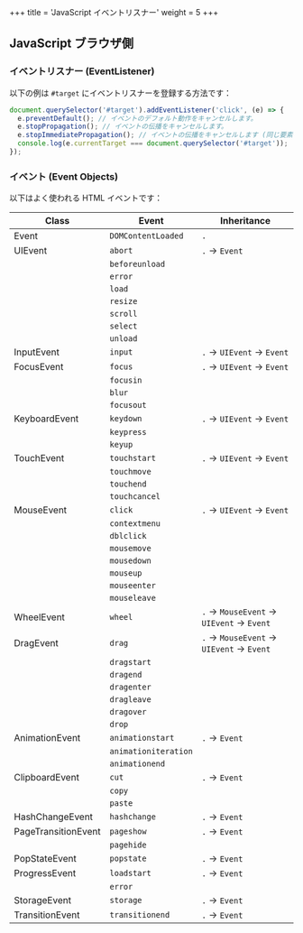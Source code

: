 +++
title = 'JavaScript イベントリスナー'
weight = 5
+++

## JavaScript ブラウザ側

### イベントリスナー (EventListener)

以下の例は `#target` にイベントリスナーを登録する方法です：

```js
document.querySelector('#target').addEventListener('click', (e) => {
  e.preventDefault(); // イベントのデフォルト動作をキャンセルします。
  e.stopPropagation(); // イベントの伝播をキャンセルします。
  e.stopImmediatePropagation(); // イベントの伝播をキャンセルします (同じ要素に登録されたも含めて)。
  console.log(e.currentTarget === document.querySelector('#target'));
});
```

### イベント (Event Objects)

以下はよく使われる HTML イベントです：

| **Class**           | **Event**            | **Inheritance**                          |
| ------------------- | -------------------- | ---------------------------------------- |
| Event               | `DOMContentLoaded`   | `.`                                      |
| UIEvent             | `abort`              | `.` → `Event`                            |
|                     | `beforeunload`       |                                          |
|                     | `error`              |                                          |
|                     | `load`               |                                          |
|                     | `resize`             |                                          |
|                     | `scroll`             |                                          |
|                     | `select`             |                                          |
|                     | `unload`             |                                          |
| InputEvent          | `input`              | `.` → `UIEvent` → `Event`                |
| FocusEvent          | `focus`              | `.` → `UIEvent` → `Event`                |
|                     | `focusin`            |                                          |
|                     | `blur`               |                                          |
|                     | `focusout`           |                                          |
| KeyboardEvent       | `keydown`            | `.` → `UIEvent` → `Event`                |
|                     | `keypress`           |                                          |
|                     | `keyup`              |                                          |
| TouchEvent          | `touchstart`         | `.` → `UIEvent` → `Event`                |
|                     | `touchmove`          |                                          |
|                     | `touchend`           |                                          |
|                     | `touchcancel`        |                                          |
| MouseEvent          | `click`              | `.` → `UIEvent` → `Event`                |
|                     | `contextmenu`        |                                          |
|                     | `dblclick`           |                                          |
|                     | `mousemove`          |                                          |
|                     | `mousedown`          |                                          |
|                     | `mouseup`            |                                          |
|                     | `mouseenter`         |                                          |
|                     | `mouseleave`         |                                          |
| WheelEvent          | `wheel`              | `.` → `MouseEvent` → `UIEvent` → `Event` |
| DragEvent           | `drag`               | `.` → `MouseEvent` → `UIEvent` → `Event` |
|                     | `dragstart`          |                                          |
|                     | `dragend`            |                                          |
|                     | `dragenter`          |                                          |
|                     | `dragleave`          |                                          |
|                     | `dragover`           |                                          |
|                     | `drop`               |                                          |
| AnimationEvent      | `animationstart`     | `.` → `Event`                            |
|                     | `animationiteration` |                                          |
|                     | `animationend`       |                                          |
| ClipboardEvent      | `cut`                | `.` → `Event`                            |
|                     | `copy`               |                                          |
|                     | `paste`              |                                          |
| HashChangeEvent     | `hashchange`         | `.` → `Event`                            |
| PageTransitionEvent | `pageshow`           | `.` → `Event`                            |
|                     | `pagehide`           |                                          |
| PopStateEvent       | `popstate`           | `.` → `Event`                            |
| ProgressEvent       | `loadstart`          | `.` → `Event`                            |
|                     | `error`              |                                          |
| StorageEvent        | `storage`            | `.` → `Event`                            |
| TransitionEvent     | `transitionend`      | `.` → `Event`                            |
